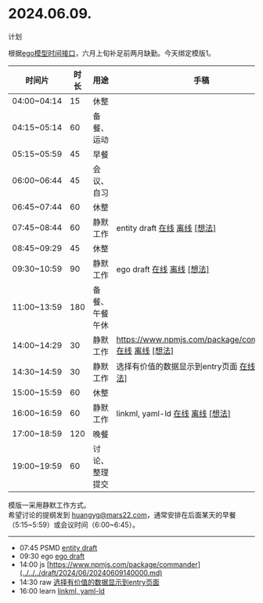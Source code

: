 # 2024.06.09.
计划  

根据[ego模型时间接口](https://gitee.com/hyg/blog/blob/master/timeflow.md)，六月上旬补足前两月缺勤。今天绑定模版1。

| 时间片 | 时长 | 用途 | 手稿 |
| --- | --- | --- | --- |
| 04:00~04:14 | 15 | 休整 |  |
| 04:15~05:14 | 60 | 备餐、运动 |  |
| 05:15~05:59 | 45 | 早餐 |  |
| 06:00~06:44 | 45 | 会议、自习 |  |
| 06:45~07:44 | 60 | 休整 |  |
| 07:45~08:44 | 60 | 静默工作 | entity draft  [在线](http://simp.ly/p/xtgD4F) [离线](../../draft/2024/06/20240609074500.md) <a href="mailto:huangyg@mars22.com?subject=关于2024.06.09.[entity draft]任务&body=日期: 20240609%0D%0A序号: 5%0D%0A手稿:../../draft/2024/06/20240609074500.md%0D%0A---请勿修改邮件主题及以上内容 从下一行开始写您的想法---%0D%0A">[想法]</a> |
| 08:45~09:29 | 45 | 休整 |  |
| 09:30~10:59 | 90 | 静默工作 | ego draft  [在线](http://simp.ly/p/j1SspP) [离线](../../draft/2024/06/20240609093000.md) <a href="mailto:huangyg@mars22.com?subject=关于2024.06.09.[ego draft]任务&body=日期: 20240609%0D%0A序号: 7%0D%0A手稿:../../draft/2024/06/20240609093000.md%0D%0A---请勿修改邮件主题及以上内容 从下一行开始写您的想法---%0D%0A">[想法]</a> |
| 11:00~13:59 | 180 | 备餐、午餐午休 |  |
| 14:00~14:29 | 30 | 静默工作 | https://www.npmjs.com/package/commander  [在线](http://simp.ly/p/8t3vlk) [离线](../../draft/2024/06/20240609140000.md) <a href="mailto:huangyg@mars22.com?subject=关于2024.06.09.[https://www.npmjs.com/package/commander]任务&body=日期: 20240609%0D%0A序号: 9%0D%0A手稿:../../draft/2024/06/20240609140000.md%0D%0A---请勿修改邮件主题及以上内容 从下一行开始写您的想法---%0D%0A">[想法]</a> |
| 14:30~14:59 | 30 | 静默工作 | 选择有价值的数据显示到entry页面  [在线](http://simp.ly/p/5k9gJy) [离线](../../draft/2024/06/20240609143000.md) <a href="mailto:huangyg@mars22.com?subject=关于2024.06.09.[选择有价值的数据显示到entry页面]任务&body=日期: 20240609%0D%0A序号: 10%0D%0A手稿:../../draft/2024/06/20240609143000.md%0D%0A---请勿修改邮件主题及以上内容 从下一行开始写您的想法---%0D%0A">[想法]</a> |
| 15:00~15:59 | 60 | 休整 |  |
| 16:00~16:59 | 60 | 静默工作 | linkml, yaml-ld  [在线](http://simp.ly/p/4QDThK) [离线](../../draft/2024/06/20240609160000.md) <a href="mailto:huangyg@mars22.com?subject=关于2024.06.09.[linkml, yaml-ld]任务&body=日期: 20240609%0D%0A序号: 12%0D%0A手稿:../../draft/2024/06/20240609160000.md%0D%0A---请勿修改邮件主题及以上内容 从下一行开始写您的想法---%0D%0A">[想法]</a> |
| 17:00~18:59 | 120 | 晚餐 |  |
| 19:00~19:59 | 60 | 讨论、整理提交 |  |

模版一采用静默工作方式。  
希望讨论的提纲发到 [huangyg@mars22.com](mailto:huangyg@mars22.com)，通常安排在后面某天的早餐（5:15~5:59）或会议时间（6:00~6:45）。

---

- 07:45	PSMD  [entity draft](../../../draft/2024/06/20240609074500.md)
- 09:30	ego  [ego draft](../../../draft/2024/06/20240609093000.md)
- 14:00	js  [https://www.npmjs.com/package/commander](../../../draft/2024/06/20240609140000.md)
- 14:30	raw  [选择有价值的数据显示到entry页面](../../../draft/2024/06/20240609143000.md)
- 16:00	learn  [linkml, yaml-ld](../../../draft/2024/06/20240609160000.md)
